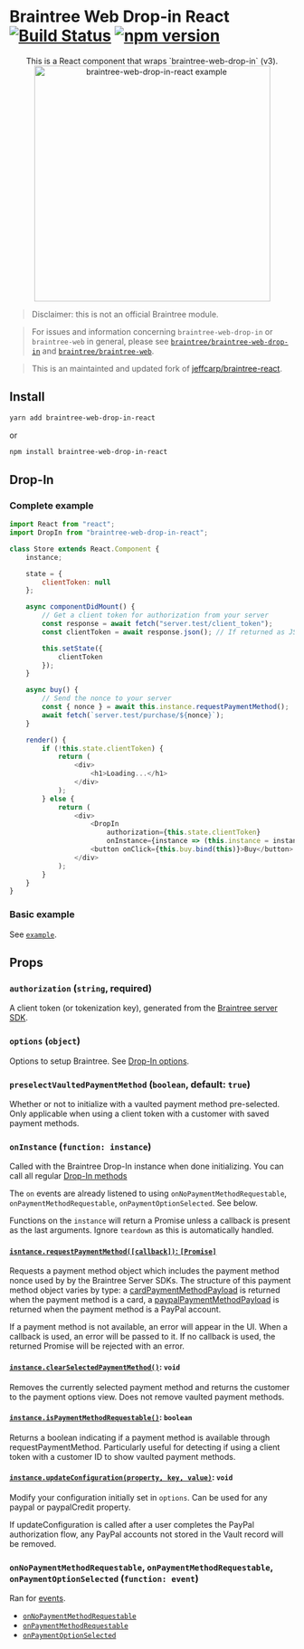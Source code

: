 # Braintree Web Drop-in React  [![Build Status](https://travis-ci.org/Cretezy/braintree-web-drop-in-react.svg?branch=master)](https://travis-ci.org/Cretezy/braintree-web-drop-in-react) [![npm version](http://img.shields.io/npm/v/braintree-web-drop-in-react.svg?style=flat)](https://www.npmjs.org/package/braintree-web-drop-in-react)

<p align="center">
    This is a React component that wraps `braintree-web-drop-in` (v3).
    <img 
        alt="braintree-web-drop-in-react example"
        src="https://raw.githubusercontent.com/Cretezy/braintree-web-drop-in-react/master/example/index.png" 
        width="417"
    />
</p>


> Disclaimer: this is not an official Braintree module.

> For issues and information concerning `braintree-web-drop-in` or `braintree-web` in general, please see [`braintree/braintree-web-drop-in`](https://github.com/braintree/braintree-web-drop-in) and [`braintree/braintree-web`](https://github.com/braintree/braintree-web).

> This is an maintainted and updated fork of [jeffcarp/braintree-react](https://github.com/jeffcarp/braintree-react).

## Install

```bash
yarn add braintree-web-drop-in-react
```
or
```bash
npm install braintree-web-drop-in-react
```

## Drop-In

### Complete example

```js
import React from "react";
import DropIn from "braintree-web-drop-in-react";

class Store extends React.Component {
	instance;

	state = {
		clientToken: null
	};

	async componentDidMount() {
		// Get a client token for authorization from your server
		const response = await fetch("server.test/client_token");
		const clientToken = await response.json(); // If returned as JSON string

		this.setState({
			clientToken
		});
	}

	async buy() {
		// Send the nonce to your server
		const { nonce } = await this.instance.requestPaymentMethod();
		await fetch(`server.test/purchase/${nonce}`);
	}

	render() {
		if (!this.state.clientToken) {
			return (
				<div>
					<h1>Loading...</h1>
				</div>
			);
		} else {
			return (
				<div>
					<DropIn
						authorization={this.state.clientToken}
						onInstance={instance => (this.instance = instance)}					/>
					<button onClick={this.buy.bind(this)}>Buy</button>
				</div>
			);
		}
	}
}
```

### Basic example

See [`example`](example/README.md).

## Props

### `authorization` (`string`, required)

A client token (or tokenization key),
generated from the [Braintree server SDK](https://developers.braintreepayments.com/start/hello-server/#generate-a-client-token).

### `options` (`object`)

Options to setup Braintree.
See [Drop-In options](https://braintree.github.io/braintree-web-drop-in/docs/current/module-braintree-web-drop-in.html#.create).

### `preselectVaultedPaymentMethod` (`boolean`, default: `true`)

Whether or not to initialize with a vaulted payment method pre-selected.
Only applicable when using a client token with a customer with saved payment methods.

### `onInstance` (`function: instance`)

Called with the Braintree Drop-In instance when done initializing.
You can call all regular [Drop-In methods](https://braintree.github.io/braintree-web-drop-in/docs/current/Dropin.html)

The `on` events are already listened to using `onNoPaymentMethodRequestable`,
`onPaymentMethodRequestable`, `onPaymentOptionSelected`. See below.

Functions on the `instance` will return a Promise unless a callback is present as the last arguments. Ignore `teardown` as this is automatically handled.

#### [`isntance.requestPaymentMethod([callback])`: `[Promise]`](https://braintree.github.io/braintree-web-drop-in/docs/current/Dropin.html#requestPaymentMethod)

Requests a payment method object which includes the payment method nonce used by by the Braintree Server SDKs.
The structure of this payment method object varies by type: a [cardPaymentMethodPayload](https://braintree.github.io/braintree-web-drop-in/docs/current/Dropin.html#~cardPaymentMethodPayload)
is returned when the payment method is a card, a [paypalPaymentMethodPayload](https://braintree.github.io/braintree-web-drop-in/docs/current/Dropin.html#~paypalPaymentMethodPayload)
is returned when the payment method is a PayPal account.

If a payment method is not available, an error will appear in the UI. When a callback is used, an error will be passed to it. If no callback is used, the returned Promise will be rejected with an error.

#### [`instance.clearSelectedPaymentMethod()`](https://braintree.github.io/braintree-web-drop-in/docs/current/Dropin.html#clearSelectedPaymentMethod): `void`

Removes the currently selected payment method and returns the customer to the payment options view. Does not remove vaulted payment methods.

#### [`instance.isPaymentMethodRequestable()`](https://braintree.github.io/braintree-web-drop-in/docs/current/Dropin.html#isPaymentMethodRequestable): `boolean`

Returns a boolean indicating if a payment method is available through requestPaymentMethod.
Particularly useful for detecting if using a client token with a customer ID to show vaulted payment methods.

#### [`instance.updateConfiguration(property, key, value)`](https://braintree.github.io/braintree-web-drop-in/docs/current/Dropin.html#updateConfiguration): `void`

Modify your configuration initially set in `options`. Can be used for any paypal or paypalCredit property.

If updateConfiguration is called after a user completes the PayPal authorization flow, any PayPal accounts not stored in the Vault record will be removed.

### `onNoPaymentMethodRequestable`, `onPaymentMethodRequestable`, `onPaymentOptionSelected` (`function: event`)

Ran for [events](https://braintree.github.io/braintree-web-drop-in/docs/current/Dropin.html#on).

* [`onNoPaymentMethodRequestable`](https://braintree.github.io/braintree-web-drop-in/docs/current/Dropin.html#event:paymentMethodRequestable)
* [`onPaymentMethodRequestable`](https://braintree.github.io/braintree-web-drop-in/docs/current/Dropin.html#event:noPaymentMethodRequestable)
* [`onPaymentOptionSelected`](https://braintree.github.io/braintree-web-drop-in/docs/current/Dropin.html#event:paymentOptionSelected)
